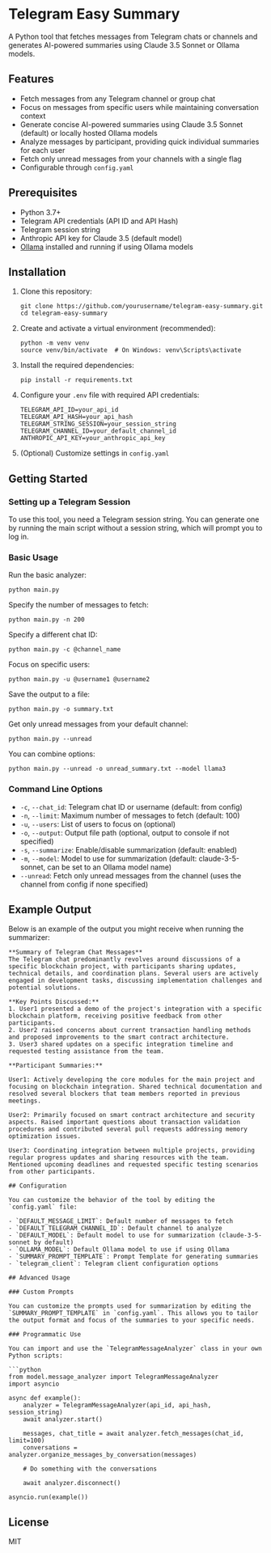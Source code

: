 # Telegram Easy Summary

A Python tool that fetches messages from Telegram chats or channels and generates AI-powered summaries using Claude 3.5 Sonnet or Ollama models.

## Features

- Fetch messages from any Telegram channel or group chat
- Focus on messages from specific users while maintaining conversation context
- Generate concise AI-powered summaries using Claude 3.5 Sonnet (default) or locally hosted Ollama models
- Analyze messages by participant, providing quick individual summaries for each user
- Fetch only unread messages from your channels with a single flag
- Configurable through `config.yaml`

## Prerequisites

- Python 3.7+
- Telegram API credentials (API ID and API Hash)
- Telegram session string
- Anthropic API key for Claude 3.5 (default model)
- [Ollama](https://ollama.ai/) installed and running if using Ollama models

## Installation

1. Clone this repository:
   ```
   git clone https://github.com/yourusername/telegram-easy-summary.git
   cd telegram-easy-summary
   ```

2. Create and activate a virtual environment (recommended):
   ```
   python -m venv venv
   source venv/bin/activate  # On Windows: venv\Scripts\activate
   ```

3. Install the required dependencies:
   ```
   pip install -r requirements.txt
   ```

4. Configure your `.env` file with required API credentials:
   ```
   TELEGRAM_API_ID=your_api_id
   TELEGRAM_API_HASH=your_api_hash
   TELEGRAM_STRING_SESSION=your_session_string
   TELEGRAM_CHANNEL_ID=your_default_channel_id
   ANTHROPIC_API_KEY=your_anthropic_api_key
   ```

5. (Optional) Customize settings in `config.yaml`

## Getting Started

### Setting up a Telegram Session

To use this tool, you need a Telegram session string. You can generate one by running the main script without a session string, which will prompt you to log in.

### Basic Usage

Run the basic analyzer:
```
python main.py
```

Specify the number of messages to fetch:
```
python main.py -n 200
```

Specify a different chat ID:
```
python main.py -c @channel_name
```

Focus on specific users:
```
python main.py -u @username1 @username2
```

Save the output to a file:
```
python main.py -o summary.txt
```

Get only unread messages from your default channel:
```
python main.py --unread
```

You can combine options:
```
python main.py --unread -o unread_summary.txt --model llama3
```

### Command Line Options

- `-c`, `--chat_id`: Telegram chat ID or username (default: from config)
- `-n`, `--limit`: Maximum number of messages to fetch (default: 100)
- `-u`, `--users`: List of users to focus on (optional)
- `-o`, `--output`: Output file path (optional, output to console if not specified)
- `-s`, `--summarize`: Enable/disable summarization (default: enabled)
- `-m`, `--model`: Model to use for summarization (default: claude-3-5-sonnet, can be set to an Ollama model name)
- `--unread`: Fetch only unread messages from the channel (uses the channel from config if none specified)

## Example Output

Below is an example of the output you might receive when running the summarizer:

```
**Summary of Telegram Chat Messages**
The Telegram chat predominantly revolves around discussions of a specific blockchain project, with participants sharing updates, technical details, and coordination plans. Several users are actively engaged in development tasks, discussing implementation challenges and potential solutions.

**Key Points Discussed:**
1. User1 presented a demo of the project's integration with a specific blockchain platform, receiving positive feedback from other participants.
2. User2 raised concerns about current transaction handling methods and proposed improvements to the smart contract architecture.
3. User3 shared updates on a specific integration timeline and requested testing assistance from the team.

**Participant Summaries:**

User1: Actively developing the core modules for the main project and focusing on blockchain integration. Shared technical documentation and resolved several blockers that team members reported in previous meetings.

User2: Primarily focused on smart contract architecture and security aspects. Raised important questions about transaction validation procedures and contributed several pull requests addressing memory optimization issues.

User3: Coordinating integration between multiple projects, providing regular progress updates and sharing resources with the team. Mentioned upcoming deadlines and requested specific testing scenarios from other participants.

## Configuration

You can customize the behavior of the tool by editing the `config.yaml` file:

- `DEFAULT_MESSAGE_LIMIT`: Default number of messages to fetch
- `DEFAULT_TELEGRAM_CHANNEL_ID`: Default channel to analyze
- `DEFAULT_MODEL`: Default model to use for summarization (claude-3-5-sonnet by default)
- `OLLAMA_MODEL`: Default Ollama model to use if using Ollama
- `SUMMARY_PROMPT_TEMPLATE`: Prompt Template for generating summaries
- `telegram_client`: Telegram client configuration options

## Advanced Usage

### Custom Prompts

You can customize the prompts used for summarization by editing the `SUMMARY_PROMPT_TEMPLATE` in `config.yaml`. This allows you to tailor the output format and focus of the summaries to your specific needs.

### Programmatic Use

You can import and use the `TelegramMessageAnalyzer` class in your own Python scripts:

```python
from model.message_analyzer import TelegramMessageAnalyzer
import asyncio

async def example():
    analyzer = TelegramMessageAnalyzer(api_id, api_hash, session_string)
    await analyzer.start()
    
    messages, chat_title = await analyzer.fetch_messages(chat_id, limit=100)
    conversations = analyzer.organize_messages_by_conversation(messages)
    
    # Do something with the conversations
    
    await analyzer.disconnect()

asyncio.run(example())
```

## License

MIT 